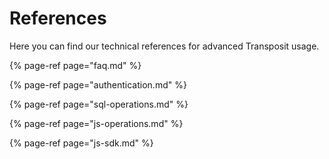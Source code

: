 # References

Here you can find our technical references for advanced Transposit usage. 

{% page-ref page="faq.md" %}

{% page-ref page="authentication.md" %}

{% page-ref page="sql-operations.md" %}

{% page-ref page="js-operations.md" %}

{% page-ref page="js-sdk.md" %}



